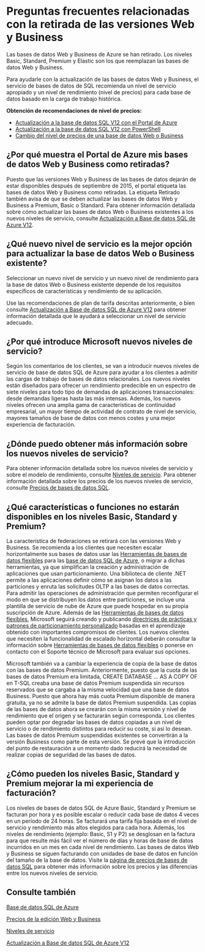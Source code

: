 <properties
   pageTitle="Preguntas frecuentes relacionadas con la retirada de las versiones Web y Business | Microsoft Azure"
   description="Obtenga información sobre cuándo se retirarán las bases de datos SQL de Azure Web y Business y sobre las características y funciones de los nuevos niveles de servicio."
   services="sql-database"
   documentationCenter="na"
   authors="stevestein"
   manager="jhubbard"
   editor="monicar" />
<tags
   ms.service="sql-database"
   ms.devlang="na"
   ms.topic="article"
   ms.tgt_pltfrm="na"
   ms.workload="data-management"
   ms.date="05/09/2016"
   ms.author="sstein" />

# Preguntas frecuentes relacionadas con la retirada de las versiones Web y Business

Las bases de datos Web y Business de Azure se han retirado. Los niveles Basic, Standard, Premium y Elastic son los que reemplazan las bases de datos Web y Business.

Para ayudarle con la actualización de las bases de datos Web y Business, el servicio de bases de datos de SQL recomienda un nivel de servicio apropiado y un nivel de rendimiento (nivel de precios) para cada base de datos basado en la carga de trabajo histórica.

**Obtención de recomendaciones de nivel de precios:**

- [Actualización a la base de datos SQL V12 con el Portal de Azure](sql-database-upgrade-server-portal.md)
- [Actualización a la base de datos SQL V12 con PowerShell](sql-database-upgrade-server-powershell.md)
- [Cambio del nivel de precios de una base de datos Web o Business](sql-database-service-tier-advisor.md)



## ¿Por qué muestra el Portal de Azure mis bases de datos Web y Business como retiradas?

Puesto que las versiones Web y Business de las bases de datos dejarán de estar disponibles después de septiembre de 2015, el portal etiqueta las bases de datos Web y Business como retiradas. La etiqueta Retirado también avisa de que se deben actualizar las bases de datos Web y Business a Premium, Basic o Standard. Para obtener información detallada sobre cómo actualizar las bases de datos Web o Business existentes a los nuevos niveles de servicio, consulte [Actualización a Base de datos SQL de Azure V12](sql-database-upgrade-server-portal.md).

## ¿Qué nuevo nivel de servicio es la mejor opción para actualizar la base de datos Web o Business existente?

Seleccionar un nuevo nivel de servicio y un nuevo nivel de rendimiento para la base de datos Web o Business existente depende de los requisitos específicos de características y rendimiento de su aplicación.

Use las recomendaciones de plan de tarifa descritas anteriormente, o bien consulte [Actualización a Base de datos SQL de Azure V12](sql-database-upgrade-server-portal.md) para obtener información detallada que le ayudará a seleccionar un nivel de servicio adecuado.

## ¿Por qué introduce Microsoft nuevos niveles de servicio?

Según los comentarios de los clientes, se van a introducir nuevos niveles de servicio de base de datos SQL de Azure para ayudar a los clientes a admitir las cargas de trabajo de bases de datos relacionales. Los nuevos niveles están diseñados para ofrecer un rendimiento predecible en un espectro de siete niveles para todo tipo de demandas de aplicaciones transaccionales: desde demandas ligeras hasta las más intensas. Además, los nuevos niveles ofrecen una amplia gama de características de continuidad empresarial, un mayor tiempo de actividad de contrato de nivel de servicio, mayores tamaños de base de datos con menos costes y una mejor experiencia de facturación.

## ¿Dónde puedo obtener más información sobre los nuevos niveles de servicio?

Para obtener información detallada sobre los nuevos niveles de servicio y sobre el modelo de rendimiento, consulte [Niveles de servicio](sql-database-service-tiers.md). Para obtener información detallada sobre los precios de los nuevos niveles de servicio, consulte [Precios de bases de datos SQL](https://azure.microsoft.com/pricing/details/sql-database/).

## ¿Qué características o funciones no estarán disponibles en los niveles Basic, Standard y Premium?

La característica de federaciones se retirará con las versiones Web y Business. Se recomienda a los clientes que necesiten escalar horizontalmente sus bases de datos usar las [Herramientas de bases de datos flexibles](sql-database-elastic-scale-get-started.md) para las [base de datos SQL de Azure](sql-database-elastic-scale-get-started.md), o migrar a dichas herramientas, ya que simplifican la creación y administración de aplicaciones que usan particionamiento. Una biblioteca de cliente .NET permite a las aplicaciones definir cómo se asignan los datos a las particiones y enruta las solicitudes OLTP a las bases de datos correctas. Para admitir las operaciones de administración que permiten reconfigurar el modo en que se distribuyen los datos entre particiones, se incluye una plantilla de servicio de nube de Azure que puede hospedar en su propia suscripción de Azure. Además de las [Herramientas de bases de datos flexibles](sql-database-elastic-scale-get-started.md), Microsoft seguirá creando y publicando [directrices de prácticas y patrones de particionamiento personalizado](https://msdn.microsoft.com/library/azure/dn764977.aspx) basadas en el aprendizaje obtenido con importantes compromisos de clientes. Los nuevos clientes que necesiten la funcionalidad de escalado horizontal deberán consultar la información sobre [Herramientas de bases de datos flexibles](sql-database-elastic-scale-get-started.md) o ponerse en contacto con el Soporte técnico de Microsoft para evaluar sus opciones.

Microsoft también va a cambiar la experiencia de copia de la base de datos con las bases de datos Premium. Anteriormente, puesto que la cuota de las bases de datos Premium era limitada, CREATE DATABASE … AS A COPY OF en T-SQL creaba una base de datos Premium suspendida sin recursos reservados que se cargaba a la misma velocidad que una base de datos Business. Puesto que ahora hay más cuota Premium disponible de manera gratuita, ya no se admite la base de datos Premium suspendida. Las copias de las bases de datos ahora se crearán con la misma versión y nivel de rendimiento que el origen y se facturarán según corresponda. Los clientes pueden optar por degradar las bases de datos copiadas a un nivel de servicio o de rendimiento distintos para reducir su coste, si así lo desean. Las bases de datos Premium suspendidas existentes se convertirán a la versión Business como parte de esta versión. Se prevé que la introducción del punto de restauración a un momento dado reducirá la necesidad de realizar copias de seguridad de las bases de datos.

## ¿Cómo pueden los niveles Basic, Standard y Premium mejorar la mi experiencia de facturación?

Los niveles de bases de datos SQL de Azure Basic, Standard y Premium se facturan por hora y es posible escalar o reducir cada base de datos 4 veces en un período de 24 horas. Se facturará una tarifa fija basada en el nivel de servicio y rendimiento más altos elegidos para cada hora. Además, los niveles de rendimiento (ejemplo: Basic, S1 y P2) se desglosan en la factura para que resulte más fácil ver el número de días y horas de base de datos incurridos en un mes en cada nivel de rendimiento. Las bases de datos Web y Business se siguen facturando con unidades de base de datos en función del tamaño de la base de datos. Visite la [página de precios de bases de datos SQL](https://azure.microsoft.com/pricing/details/sql-database/) para obtener más información sobre los precios y las diferencias entre los nuevos niveles de servicio.


## Consulte también

[Base de datos SQL de Azure](https://azure.microsoft.com/documentation/services/sql-database/)

[Precios de la edición Web y Business](https://azure.microsoft.com/pricing/details/sql-database/web-business/)

[Niveles de servicio](sql-database-service-tiers.md)

[Actualización a Base de datos SQL de Azure V12](sql-database-upgrade-server-portal.md)

<!---HONumber=AcomDC_0518_2016-->